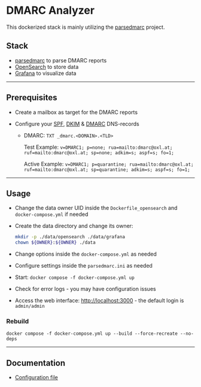 # DMARC Analyzer

This dockerized stack is mainly utilizing the [parsedmarc](https://github.com/domainaware/parsedmarc) project.

## Stack

* [parsedmarc](https://github.com/domainaware/parsedmarc) to parse DMARC reports
* [OpenSearch](https://opensearch.org/) to store data
* [Grafana](https://grafana.com/) to visualize data

----

## Prerequisites

* Create a mailbox as target for the DMARC reports
* Configure your [SPF](https://www.cloudflare.com/learning/dns/dns-records/dns-spf-record/), [DKIM](https://www.cloudflare.com/learning/dns/dns-records/dns-dkim-record/) & [DMARC](https://www.cloudflare.com/learning/dns/dns-records/dns-dmarc-record/) DNS-records

  * DMARC: `TXT _dmarc.<DOMAIN>.<TLD>`

    Test Example: `v=DMARC1; p=none; rua=mailto:dmarc@oxl.at; ruf=mailto:dmarc@oxl.at; sp=none; adkim=s; aspf=s; fo=1;`

    Active Example: `v=DMARC1; p=quarantine; rua=mailto:dmarc@oxl.at; ruf=mailto:dmarc@oxl.at; sp=quarantine; adkim=s; aspf=s; fo=1;`

----

## Usage

* Change the data owner UID inside the `Dockerfile_opensearch` and `docker-compose.yml` if needed
* Create the data directory and change its owner:

  ```bash
  mkdir -p ./data/opensearch ./data/grafana
  chown ${OWNER}:${OWNER} ./data
  ```

* Change options inside the `docker-compose.yml` as needed
* Configure settings inside the `parsedmarc.ini` as needed

* Start: `docker compose -f docker-compose.yml up`
* Check for error logs - you may have configuration issues
* Access the web interface: [http://localhost:3000](http://localhost:3000) - the default login is `admin/admin`

### Rebuild

`docker compose -f docker-compose.yml up --build --force-recreate --no-deps`

----

## Documentation

* [Configuration file](https://domainaware.github.io/parsedmarc/usage.html#configuration-file)
